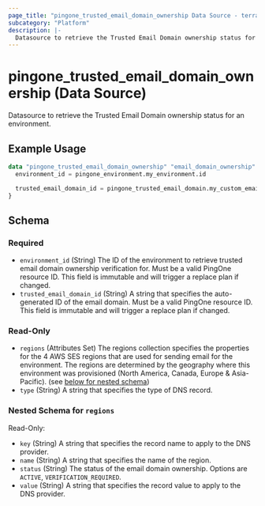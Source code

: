 ```yaml
---
page_title: "pingone_trusted_email_domain_ownership Data Source - terraform-provider-pingone"
subcategory: "Platform"
description: |-
  Datasource to retrieve the Trusted Email Domain ownership status for an environment.
---
```


# pingone_trusted_email_domain_ownership (Data Source)

Datasource to retrieve the Trusted Email Domain ownership status for an environment.

## Example Usage

```terraform
data "pingone_trusted_email_domain_ownership" "email_domain_ownership" {
  environment_id = pingone_environment.my_environment.id

  trusted_email_domain_id = pingone_trusted_email_domain.my_custom_email_domain.id
}
```

<!-- schema generated by tfplugindocs -->
## Schema

### Required

- `environment_id` (String) The ID of the environment to retrieve trusted email domain ownership verification for.  Must be a valid PingOne resource ID.  This field is immutable and will trigger a replace plan if changed.
- `trusted_email_domain_id` (String) A string that specifies the auto-generated ID of the email domain.  Must be a valid PingOne resource ID.  This field is immutable and will trigger a replace plan if changed.

### Read-Only

- `regions` (Attributes Set) The regions collection specifies the properties for the 4 AWS SES regions that are used for sending email for the environment. The regions are determined by the geography where this environment was provisioned (North America, Canada, Europe & Asia-Pacific). (see [below for nested schema](#nestedatt--regions))
- `type` (String) A string that specifies the type of DNS record.

<a id="nestedatt--regions"></a>
### Nested Schema for `regions`

Read-Only:

- `key` (String) A string that specifies the record name to apply to the DNS provider.
- `name` (String) A string that specifies the name of the region.
- `status` (String) The status of the email domain ownership.  Options are `ACTIVE`, `VERIFICATION_REQUIRED`.
- `value` (String) A string that specifies the record value to apply to the DNS provider.
